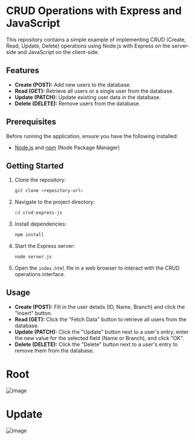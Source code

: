 
# CRUD Operations with Express and JavaScript

This repository contains a simple example of implementing CRUD (Create, Read, Update, Delete) operations using Node.js with Express on the server-side and JavaScript on the client-side.

## Features

- **Create (POST):** Add new users to the database.
- **Read (GET):** Retrieve all users or a single user from the database.
- **Update (PATCH):** Update existing user data in the database.
- **Delete (DELETE):** Remove users from the database.

## Prerequisites

Before running the application, ensure you have the following installed:

- [Node.js](https://nodejs.org/) and [npm](https://www.npmjs.com/) (Node Package Manager)

## Getting Started

1. Clone the repository:

    ```bash
    git clone <repository-url>
    ```

2. Navigate to the project directory:

    ```bash
    cd crud-express-js
    ```

3. Install dependencies:

    ```bash
    npm install
    ```

4. Start the Express server:

    ```bash
    node server.js
    ```

5. Open the `index.html` file in a web browser to interact with the CRUD operations interface.

## Usage

- **Create (POST):** Fill in the user details (ID, Name, Branch) and click the "Insert" button.
- **Read (GET):** Click the "Fetch Data" button to retrieve all users from the database.
- **Update (PATCH):** Click the "Update" button next to a user's entry, enter the new value for the selected field (Name or Branch), and click "OK".
- **Delete (DELETE):** Click the "Delete" button next to a user's entry to remove them from the database.

# Root

![image](https://github.com/Himavarshini04/UsersJS/assets/105404557/0ce190a6-ecd0-4b07-a8b2-20bb10a41b08)



# Update

![image](https://github.com/Himavarshini04/UsersJS/assets/105404557/5eb3e85c-e791-48dc-9935-6f60787a98c5)

